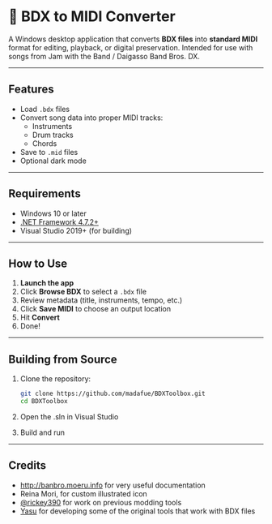 # 🎵 BDX to MIDI Converter

A Windows desktop application that converts **BDX files** into **standard MIDI** format for editing, playback, or digital preservation. Intended for use with songs from Jam with the Band / Daigasso Band Bros. DX.

---

## Features

- Load `.bdx` files
- Convert song data into proper MIDI tracks:
  - Instruments
  - Drum tracks
  - Chords
- Save to `.mid` files
- Optional dark mode

---

## Requirements

- Windows 10 or later
- [.NET Framework 4.7.2+](https://dotnet.microsoft.com/en-us/download/dotnet-framework)
- Visual Studio 2019+ (for building)

---

## How to Use

1. **Launch the app**
2. Click **Browse BDX** to select a `.bdx` file
3. Review metadata (title, instruments, tempo, etc.)
4. Click **Save MIDI** to choose an output location
5. Hit **Convert**
6. Done!

---

## Building from Source

1. Clone the repository:

   ```bash
   git clone https://github.com/madafue/BDXToolbox.git
   cd BDXToolbox
   ```
   
2. Open the .sln in Visual Studio
3. Build and run

---

## Credits
- http://banbro.moeru.info for very useful documentation
- Reina Mori, for custom illustrated icon
- [@rickey390](https://x.com/rickey930/) for work on previous modding tools
- [Yasu](http://home.usay.jp/pc/etc/nds/) for developing some of the original tools that work with BDX files
